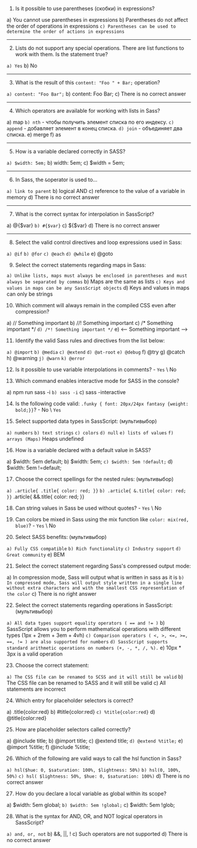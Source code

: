 1. Is it possible to use parentheses (скобки) in expressions?

a) You cannot use parentheses in expressions
b) Parentheses do not affect the order of operations in expressions
`c) Parentheses can be used to determine the order of actions in expressions`

---
2. Lists do not support any special operations. There are list functions to work with them. Is the statement true? 

`a) Yes`
b) No

---
3. What is the result of this `content: "Foo " + Bar;` operation?

`a) content: "Foo Bar";`
b) content: Foo Bar;
c) There is no correct answer

---
4. Which operators are available for working with lists in Sass? 

a) map
`b) nth` - чтобы получить элемент списка по его индексу.
`c) append` - добавляет элемент в конец списка.
`d) join` - объединяет два списка.
e) merge
f) as

---
5. How is a variable declared correctly in SASS?

`a) $width: 5em;`
b) width: 5em;
c) $width = 5em;

---
6. In Sass, the `&`operator is used to...

`a) link to parent`
b) logical AND
c) reference to the value of a variable in memory
d) There is no correct answer

---
7. What is the correct syntax for interpolation in SassScript?

a) @{$var}
`b) #{$var}`
c) ${$var}
d) There is no correct answer

---
8. Select the valid control directives and loop expressions used in Sass:

`a) @if`
`b) @for`
`c) @each`
`d) @while`
e) @goto

9. Select the correct statements regarding maps in Sass:

`a) Unlike lists, maps must always be enclosed in parentheses and must always be separated by commas`
b) Maps are the same as lists
`c) Keys and values ​​in maps can be any SassScript objects`
d) Keys and values ​​in maps can only be strings

10. Which comment will always remain in the compiled CSS even after compression?

a) // Something important
b) //! Something important
c) /* Something important */
`d) /*! Something important */`
e) <-- Something important -->

11. Identify the valid Sass rules and directives from the list below: 

`a) @import`
`b) @media`
`c) @extend`
`d) @at-root`
`e) @debug`
f) @try
g) @catch
h) @warning
`j) @warn`
`k) @error`

12. Is it possible to use variable interpolations in comments? - `Yes` \ No

13. Which command enables interactive mode for SASS in the console?

a) npm run sass -i
`b) sass -i`
c) sass -interactive

14. Is the following code valid: `.funky { font: 20px/24px fantasy {weight: bold;}}`? - No \ `Yes`

15. Select supported data types in SassScript: (мультивыбор)

`a) numbers`
`b) text strings`
`c) colors`
`d) null`
`e) lists of values`
`f) arrays (Maps)`
Heaps
undefined

16. How is a variable declared with a default value in SASS?

a) $width: 5em default;
b) $width: 5em;
`c) $width: 5em !default;`
d) $width: 5em !=default;

17. Choose the correct spellings for the nested rules: (мультивыбор)

`a) .article{ .title{ color: red; }}`
`b) .article{ &.title{ color: red; }}`
.article{ &&.title{ color: red; }}

18. Can string values in Sass be used without quotes? - `Yes` \ No

19. Can colors be mixed in Sass using the mix function like `color: mix(red, blue)`? - `Yes` \ No

20. Select SASS benefits: (мультивыбор)

`a) Fully CSS compatible`
`b) Rich functionality`
`c) Industry support`
`d) Great community`
e) BEM

21. Select the correct statement regarding Sass's compressed output mode:

a) In compression mode, Sass will output what is written in sass as it is
`b) In compressed mode, Sass will output style written in a single line without extra characters and with the smallest CSS representation of the color`
c) There is no right answer

22. Select the correct statements regarding operations in SassScript: (мультивыбор)

`a) All data types support equality operators ( == and != )`
b) SassScript allows you to perform mathematical operations with different types (1px + 2rem + 3em + 4vh)
`c) Comparison operators ( <, >, <=, >=, ==, != ) are also supported for numbers`
`d) SassScript supports standard arithmetic operations on numbers (+, -, *, /, %).`
e) 10px * 3px is a valid operation

23. Choose the correct statement:

`a) The CSS file can be renamed to SCSS and it will still be valid`
b) The CSS file can be renamed to SASS and it will still be valid
c) All statements are incorrect

24. Which entry for placeholder selectors is correct?

a) .title{color:red}
b) #title{color:red}
`c) %title{color:red}`
d) @title{color:red}

25. How are placeholder selectors called correctly?

a) @include title;
b) @import title;
c) @extend title;
`d) @extend %title;`
e) @import %title;
f) @include %title;

26. Which of the following are valid ways to call the hsl function in Sass?

`a) hsl($hue: 0, $saturation: 100%, $lightness: 50%)`
`b) hsl(0, 100%, 50%)`
`c) hsl( $lightness: 50%, $hue: 0, $saturation: 100%)`
d) There is no correct answer

27. How do you declare a local variable as global within its scope?

a) $width: 5em global;
`b) $width: 5em !global;`
c) $width: 5em !glob;

28. What is the syntax for AND, OR, and NOT logical operators in SassScript?

`a) and, or, not`
b) &&, ||, !
c) Such operators are not supported
d) There is no correct answer